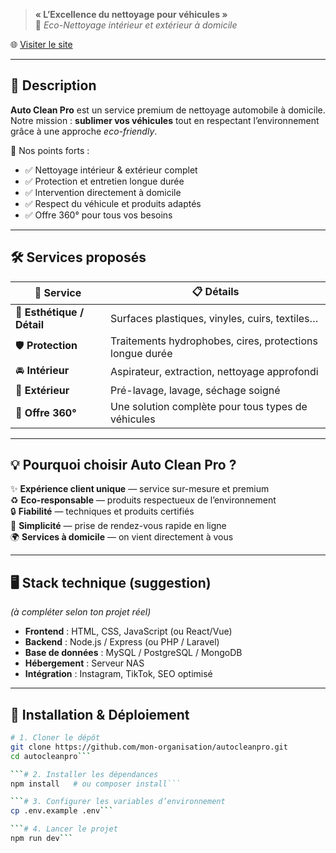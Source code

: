 > **« L’Excellence du nettoyage pour véhicules »**  
> 🌱 *Eco-Nettoyage intérieur et extérieur à domicile*  

🌐 [Visiter le site](https://autocleanpro.com/)  

---

## 📖 Description

**Auto Clean Pro** est un service premium de nettoyage automobile à domicile.  
Notre mission : **sublimer vos véhicules** tout en respectant l’environnement grâce à une approche *eco-friendly*.

🎯 Nos points forts :
- ✅ Nettoyage intérieur & extérieur complet  
- ✅ Protection et entretien longue durée  
- ✅ Intervention directement à domicile  
- ✅ Respect du véhicule et produits adaptés  
- ✅ Offre 360° pour tous vos besoins  

---

## 🛠️ Services proposés

| 🌟 Service              | 📋 Détails |
|-------------------------|-----------|
| 🧼 **Esthétique / Détail** | Surfaces plastiques, vinyles, cuirs, textiles… |
| 🛡️ **Protection**         | Traitements hydrophobes, cires, protections longue durée |
| 🚘 **Intérieur**           | Aspirateur, extraction, nettoyage approfondi |
| 🚿 **Extérieur**           | Pré-lavage, lavage, séchage soigné |
| 🔄 **Offre 360°**          | Une solution complète pour tous types de véhicules |

---

## 💡 Pourquoi choisir Auto Clean Pro ?

✨ **Expérience client unique** — service sur-mesure et premium  
♻️ **Eco-responsable** — produits respectueux de l’environnement  
🔒 **Fiabilité** — techniques et produits certifiés  
📲 **Simplicité** — prise de rendez-vous rapide en ligne  
🌍 **Services à domicile** — on vient directement à vous  

---

## 🖥️ Stack technique (suggestion)

*(à compléter selon ton projet réel)*

- **Frontend** : HTML, CSS, JavaScript (ou React/Vue)  
- **Backend** : Node.js / Express (ou PHP / Laravel)  
- **Base de données** : MySQL / PostgreSQL / MongoDB  
- **Hébergement** : Serveur NAS
- **Intégration** : Instagram, TikTok, SEO optimisé  

---

## 🚀 Installation & Déploiement

```bash
# 1. Cloner le dépôt
git clone https://github.com/mon-organisation/autocleanpro.git
cd autocleanpro```

```# 2. Installer les dépendances
npm install   # ou composer install```

```# 3. Configurer les variables d’environnement
cp .env.example .env```

```# 4. Lancer le projet
npm run dev```
